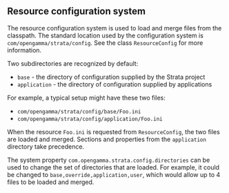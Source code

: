Resource configuration system
-----------------------------

The resource configuration system is used to load and merge files from the classpath.
The standard location used by the configuration system is `com/opengamma/strata/config`.
See the class `ResourceConfig` for more information.

Two subdirectories are recognized by default:

* `base` - the directory of configuration supplied by the Strata project
* `application` - the directory of configuration supplied by applications

For example, a typical setup might have these two files:

* `com/opengamma/strata/config/base/Foo.ini`
* `com/opengamma/strata/config/application/Foo.ini`

When the resource `Foo.ini` is requested from `ResourceConfig`, the two files are loaded and merged.
Sections and properties from the `application` directory take precedence.

The system property `com.opengamma.strata.config.directories` can be used to change the set of
directories that are loaded. For example, it could be changed to `base,override,application,user`,
which would allow up to 4 files to be loaded and merged.
